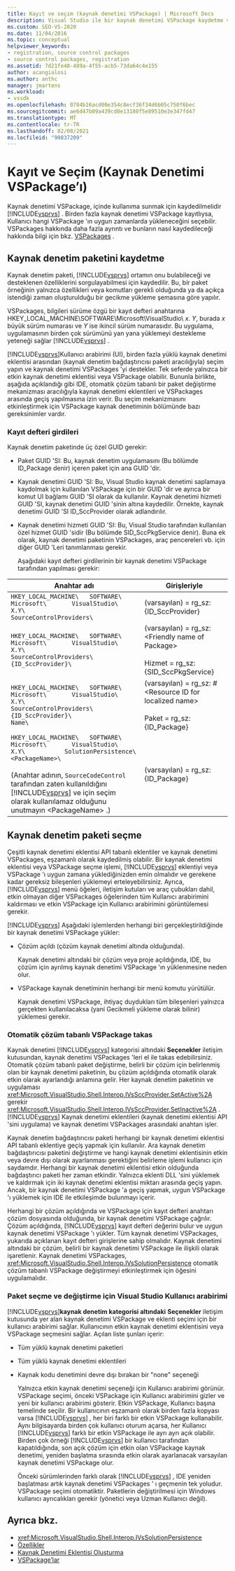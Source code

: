 ```yaml
---
title: Kayıt ve seçim (kaynak denetimi VSPackage) | Microsoft Docs
description: Visual Studio ile bir kaynak denetimi VSPackage kaydetme ve birden çok kayıtlı kaynak denetimi paketinden hangi paketin yükleneceğini seçme hakkında bilgi edinin.
ms.custom: SEO-VS-2020
ms.date: 11/04/2016
ms.topic: conceptual
helpviewer_keywords:
- registration, source control packages
- source control packages, registration
ms.assetid: 7d21fe48-489a-4f55-acb5-73da64c4e155
author: acangialosi
ms.author: anthc
manager: jmartens
ms.workload:
- vssdk
ms.openlocfilehash: 0784b16acd00e354c8ecf36f34d6b05c750f6bec
ms.sourcegitcommit: ae6d47b09a439cd0e13180f5e89510e3e347fd47
ms.translationtype: MT
ms.contentlocale: tr-TR
ms.lasthandoff: 02/08/2021
ms.locfileid: "99837209"
---
```

# <a name="registration-and-selection-source-control-vspackage"></a>Kayıt ve Seçim (Kaynak Denetimi VSPackage’ı)
Kaynak denetimi VSPackage, içinde kullanıma sunmak için kaydedilmelidir [!INCLUDE[vsprvs](../../code-quality/includes/vsprvs_md.md)] . Birden fazla kaynak denetimi VSPackage kayıtlıysa, Kullanıcı hangi VSPackage 'ın uygun zamanlarda yükleneceğini seçebilir. VSPackages hakkında daha fazla ayrıntı ve bunların nasıl kaydedileceği hakkında bilgi için bkz. [VSPackages](../../extensibility/internals/vspackages.md) .

## <a name="registering-a-source-control-package"></a>Kaynak denetim paketini kaydetme
 Kaynak denetim paketi, [!INCLUDE[vsprvs](../../code-quality/includes/vsprvs_md.md)] ortamın onu bulabileceği ve desteklenen özelliklerini sorgulayabilmesi için kaydedilir. Bu, bir paket örneğinin yalnızca özellikleri veya komutları gerekli olduğunda ya da açıkça istendiği zaman oluşturulduğu bir gecikme yükleme şemasına göre yapılır.

 VSPackages, bilgileri sürüme özgü bir kayıt defteri anahtarına HKEY_LOCAL_MACHINE\SOFTWARE\Microsoft\VisualStudio\\ *x. Y*, burada *x* büyük sürüm numarası ve *Y* ise ikincil sürüm numarasıdır. Bu uygulama, uygulamasının birden çok sürümünü yan yana yüklemeyi destekleme yeteneği sağlar [!INCLUDE[vsprvs](../../code-quality/includes/vsprvs_md.md)] .

 [!INCLUDE[vsprvs](../../code-quality/includes/vsprvs_md.md)]Kullanıcı arabirimi (UI), birden fazla yüklü kaynak denetimi eklentisi arasından (kaynak denetim bağdaştırıcısı paketi aracılığıyla) seçim yapın ve kaynak denetimi VSPackages 'yi destekler. Tek seferde yalnızca bir etkin kaynak denetimi eklentisi veya VSPackage olabilir. Bununla birlikte, aşağıda açıklandığı gibi IDE, otomatik çözüm tabanlı bir paket değiştirme mekanizması aracılığıyla kaynak denetimi eklentileri ve VSPackages arasında geçiş yapılmasına izin verir. Bu seçim mekanizmasını etkinleştirmek için VSPackage kaynak denetiminin bölümünde bazı gereksinimler vardır.

### <a name="registry-entries"></a>Kayıt defteri girdileri
 Kaynak denetim paketinde üç özel GUID gerekir:

- Paket GUID 'SI: Bu, kaynak denetim uygulamasını (Bu bölümde ID_Package denir) içeren paket için ana GUID 'dir.

- Kaynak denetimi GUID 'SI: Bu, Visual Studio kaynak denetimi saplamaya kaydolmak için kullanılan VSPackage için bir GUID 'dir ve ayrıca bir komut UI bağlamı GUID 'SI olarak da kullanılır. Kaynak denetimi hizmeti GUID 'SI, kaynak denetimi GUID 'sinin altına kaydedilir. Örnekte, kaynak denetimi GUID 'SI ID_SccProvider olarak adlandırılır.

- Kaynak denetimi hizmeti GUID 'SI: Bu, Visual Studio tarafından kullanılan özel hizmet GUID 'sidir (Bu bölümde SID_SccPkgService denir). Buna ek olarak, kaynak denetimi paketinin VSPackages, araç pencereleri vb. için diğer GUID 'Leri tanımlanması gerekir.

  Aşağıdaki kayıt defteri girdilerinin bir kaynak denetimi VSPackage tarafından yapılması gerekir:

| Anahtar adı | Girişleriyle |
| - | - |
| `HKEY_LOCAL_MACHINE\   SOFTWARE\     Microsoft\       VisualStudio\         X.Y\           SourceControlProviders\` | (varsayılan) = rg_sz: {ID_SccProvider} |
| `HKEY_LOCAL_MACHINE\   SOFTWARE\     Microsoft\       VisualStudio\         X.Y\           SourceControlProviders\             {ID_SccProvider}\` | (varsayılan) = rg_sz:\<Friendly name of Package><br /><br /> Hizmet = rg_sz: {SID_SccPkgService} |
| `HKEY_LOCAL_MACHINE\   SOFTWARE\     Microsoft\       VisualStudio\         X.Y\           SourceControlProviders\             {ID_SccProvider}\               Name\` | (varsayılan) = rg_sz: #\<Resource ID for localized name><br /><br /> Paket = rg_sz: {ID_Package} |
| `HKEY_LOCAL_MACHINE\   SOFTWARE\     Microsoft\       VisualStudio\         X.Y\           SolutionPersistence\             <PackageName>\`<br /><br /> (Anahtar adının, `SourceCodeControl` tarafından zaten kullanıldığını [!INCLUDE[vsprvs](../../code-quality/includes/vsprvs_md.md)] ve için seçim olarak kullanılamaz olduğunu unutmayın \<PackageName> .) | (varsayılan) = rg_sz: {ID_Package} |

## <a name="selecting-a-source-control-package"></a>Kaynak denetim paketi seçme
 Çeşitli kaynak denetimi eklentisi API tabanlı eklentiler ve kaynak denetimi VSPackages, eşzamanlı olarak kaydedilmiş olabilir. Bir kaynak denetimi eklentisi veya VSPackage seçme işlemi, [!INCLUDE[vsprvs](../../code-quality/includes/vsprvs_md.md)] eklentiyi veya VSPackage 'ı uygun zamana yüklediğinizden emin olmalıdır ve gerekene kadar gereksiz bileşenleri yüklemeyi erteleyebilirsiniz. Ayrıca, [!INCLUDE[vsprvs](../../code-quality/includes/vsprvs_md.md)] menü öğeleri, iletişim kutuları ve araç çubukları dahil, etkin olmayan diğer VSPackages öğelerinden tüm Kullanıcı arabirimini kaldırması ve etkin VSPackage için Kullanıcı arabirimini görüntülemesi gerekir.

 [!INCLUDE[vsprvs](../../code-quality/includes/vsprvs_md.md)] Aşağıdaki işlemlerden herhangi biri gerçekleştirildiğinde bir kaynak denetimi VSPackage yükler:

- Çözüm açıldı (çözüm kaynak denetimi altında olduğunda).

   Kaynak denetimi altındaki bir çözüm veya proje açıldığında, IDE, bu çözüm için ayrılmış kaynak denetimi VSPackage 'ın yüklenmesine neden olur.

- VSPackage kaynak denetiminin herhangi bir menü komutu yürütülür.

  Kaynak denetimi VSPackage, ihtiyaç duydukları tüm bileşenleri yalnızca gerçekten kullanılacaksa (yani Gecikmeli yükleme olarak bilinir) yüklemesi gerekir.

### <a name="automatic-solution-based-vspackage-swapping"></a>Otomatik çözüm tabanlı VSPackage takas
 Kaynak denetimi [!INCLUDE[vsprvs](../../code-quality/includes/vsprvs_md.md)] kategorisi altındaki **Seçenekler** iletişim kutusundan, kaynak denetimi VSPackages 'leri el ile  takas edebilirsiniz. Otomatik çözüm tabanlı paket değiştirme, belirli bir çözüm için belirlenmiş olan bir kaynak denetimi paketinin, bu çözüm açıldığında otomatik olarak etkin olarak ayarlandığı anlamına gelir. Her kaynak denetim paketinin ve uygulaması <xref:Microsoft.VisualStudio.Shell.Interop.IVsSccProvider.SetActive%2A> gerekir <xref:Microsoft.VisualStudio.Shell.Interop.IVsSccProvider.SetInactive%2A> . [!INCLUDE[vsprvs](../../code-quality/includes/vsprvs_md.md)] Kaynak denetimi eklentileri (kaynak denetimi eklentisi API 'sini uygulama) ve kaynak denetimi VSPackages arasındaki anahtarı işler.

 Kaynak denetim bağdaştırıcısı paketi herhangi bir kaynak denetimi eklentisi API tabanlı eklentiye geçiş yapmak için kullanılır. Ara kaynak denetim bağdaştırıcısı paketini değiştirme ve hangi kaynak denetimi eklentisinin etkin veya devre dışı olarak ayarlanması gerektiğini belirleme işlemi kullanıcı için saydamdır. Herhangi bir kaynak denetimi eklentisi etkin olduğunda bağdaştırıcı paketi her zaman etkindir. Yalnızca eklenti DLL 'sini yüklemek ve kaldırmak için iki kaynak denetimi eklentisi miktarı arasında geçiş yapın. Ancak, bir kaynak denetimi VSPackage 'a geçiş yapmak, uygun VSPackage 'ı yüklemek için IDE ile etkileşimde bulunmayı içerir.

 Herhangi bir çözüm açıldığında ve VSPackage için kayıt defteri anahtarı çözüm dosyasında olduğunda, bir kaynak denetimi VSPackage çağrılır. Çözüm açıldığında, [!INCLUDE[vsprvs](../../code-quality/includes/vsprvs_md.md)] kayıt defteri değerini bulur ve uygun kaynak denetimi VSPackage 'ı yükler. Tüm kaynak denetimi VSPackages, yukarıda açıklanan kayıt defteri girişlerine sahip olmalıdır. Kaynak denetimi altındaki bir çözüm, belirli bir kaynak denetimi VSPackage ile ilişkili olarak işaretlenir. Kaynak denetimi VSPackages, <xref:Microsoft.VisualStudio.Shell.Interop.IVsSolutionPersistence> otomatik çözüm tabanlı VSPackage değiştirmeyi etkinleştirmek için öğesini uygulamalıdır.

### <a name="visual-studio-ui-for-package-selection-and-switching"></a>Paket seçme ve değiştirme için Visual Studio Kullanıcı arabirimi
 [!INCLUDE[vsprvs](../../code-quality/includes/vsprvs_md.md)]**kaynak denetim kategorisi altındaki** **Seçenekler** iletişim kutusunda yer alan kaynak denetimi VSPackage ve eklenti seçimi için bir kullanıcı arabirimi sağlar. Kullanıcının etkin kaynak denetimi eklentisini veya VSPackage seçmesini sağlar. Açılan liste şunları içerir:

- Tüm yüklü kaynak denetimi paketleri

- Tüm yüklü kaynak denetimi eklentileri

- Kaynak kodu denetimini devre dışı bırakan bir "none" seçeneği

  Yalnızca etkin kaynak denetimi seçeneği için Kullanıcı arabirimi görünür. VSPackage seçimi, önceki VSPackage için Kullanıcı arabirimini gizler ve yeni bir kullanıcı arabirimi gösterir. Etkin VSPackage, Kullanıcı başına temelinde seçilir. Bir kullanıcının eşzamanlı olarak birden fazla kopyası varsa [!INCLUDE[vsprvs](../../code-quality/includes/vsprvs_md.md)] , her biri farklı bir etkin VSPackage kullanabilir. Aynı bilgisayarda birden çok kullanıcı oturum açarsa, her Kullanıcı [!INCLUDE[vsprvs](../../code-quality/includes/vsprvs_md.md)] farklı bir etkin VSPackage ile ayrı ayrı açık olabilir. Birden çok örneği [!INCLUDE[vsprvs](../../code-quality/includes/vsprvs_md.md)] bir kullanıcı tarafından kapatıldığında, son açık çözüm için etkin olan VSPackage kaynak denetimi, yeniden başlatma sırasında etkin olarak ayarlanacak varsayılan kaynak denetimi VSPackage olur.

  Önceki sürümlerinden farklı olarak [!INCLUDE[vsprvs](../../code-quality/includes/vsprvs_md.md)] , IDE yeniden başlatması artık kaynak denetimi VSPackages ' ı geçmenin tek yoludur. VSPackage seçimi otomatiktir. Paketlerin değiştirilmesi için Windows kullanıcı ayrıcalıkları gerekir (yönetici veya Uzman Kullanıcı değil).

## <a name="see-also"></a>Ayrıca bkz.
- <xref:Microsoft.VisualStudio.Shell.Interop.IVsSolutionPersistence>
- [Özellikler](../../extensibility/internals/source-control-vspackage-features.md)
- [Kaynak Denetimi Eklentisi Oluşturma](../../extensibility/internals/creating-a-source-control-plug-in.md)
- [VSPackage’lar](../../extensibility/internals/vspackages.md)
